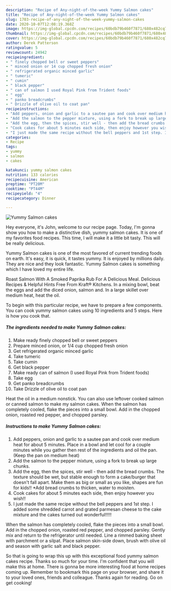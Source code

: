 ```yaml
---
description: "Recipe of Any-night-of-the-week Yummy Salmon cakes"
title: "Recipe of Any-night-of-the-week Yummy Salmon cakes"
slug: 1703-recipe-of-any-night-of-the-week-yummy-salmon-cakes
date: 2020-10-07T12:08:19.368Z
image: https://img-global.cpcdn.com/recipes/60bdb79b460f7871/680x482cq70/yummy-salmon-cakes-recipe-main-photo.jpg
thumbnail: https://img-global.cpcdn.com/recipes/60bdb79b460f7871/680x482cq70/yummy-salmon-cakes-recipe-main-photo.jpg
cover: https://img-global.cpcdn.com/recipes/60bdb79b460f7871/680x482cq70/yummy-salmon-cakes-recipe-main-photo.jpg
author: Derek Patterson
ratingvalue: 5
reviewcount: 24942
recipeingredient:
- " finely chopped bell or sweet peppers"
- " minced onion or 14 cup chopped fresh onion"
- " refrigerated organic minced garlic"
- " tumeric"
- " cumin"
- " black pepper"
- " can of salmon I used Royal Pink from Trident foods"
- " egg"
- " panko breadcrumbs"
- " Drizzle of olive oil to coat pan"
recipeinstructions:
- "Add peppers, onion and garlic to a sautee pan and cook over medium heat for about 5 minutes. Place in a bowl and let cool for a couple minutes while you gather then rest of the ingredients and oil the pan. (Keep the pan on medium heat)"
- "Add the salmon to the pepper mixture, using a fork to break up large chunks."
- "Add the egg, then the spices, stir well - then add the bread crumbs. The texture should be wet, but stable enough to form a cake/burger that doesn&#39;t fall apart. Make them as big or small as you like, shapes are fun for kids!! *Add bread crumbs to thicken, water to moisten."
- "Cook cakes for about 5 minutes each side, then enjoy however you wish!!"
- "I just made the same recipe without the bell peppers and 1st step. I added some shredded carrot and grated parmesan cheese to the cake mixture and the cakes turned out wonderful!!!!!"
categories:
- Recipe
tags:
- yummy
- salmon
- cakes

katakunci: yummy salmon cakes 
nutrition: 133 calories
recipecuisine: American
preptime: "PT20M"
cooktime: "PT44M"
recipeyield: "4"
recipecategory: Dinner

---
```



![Yummy Salmon cakes](https://img-global.cpcdn.com/recipes/60bdb79b460f7871/680x482cq70/yummy-salmon-cakes-recipe-main-photo.jpg)

Hey everyone, it's John, welcome to our recipe page. Today, I'm gonna show you how to make a distinctive dish, yummy salmon cakes. It is one of my favorites food recipes. This time, I will make it a little bit tasty. This will be really delicious.

Yummy Salmon cakes is one of the most favored of current trending foods on earth. It's easy, it is quick, it tastes yummy. It is enjoyed by millions daily. They are nice and they look fantastic. Yummy Salmon cakes is something which I have loved my entire life.

Roast Salmon With A Smoked Paprika Rub For A Delicious Meal. Delicious Recipes &amp; Helpful Hints Free From Kraft® Kitchens. In a mixing bowl, beat the eggs and add the diced onion, salmon and. In a large skillet over medium heat, heat the oil.


To begin with this particular recipe, we have to prepare a few components. You can cook yummy salmon cakes using 10 ingredients and 5 steps. Here is how you cook that.

<!--inarticleads1-->

##### The ingredients needed to make Yummy Salmon cakes:

1. Make ready  finely chopped bell or sweet peppers
1. Prepare  minced onion, or 1/4 cup chopped fresh onion
1. Get  refrigerated organic minced garlic
1. Take  tumeric
1. Take  cumin
1. Get  black pepper
1. Make ready  can of salmon (I used Royal Pink from Trident foods)
1. Take  egg
1. Get  panko breadcrumbs
1. Take  Drizzle of olive oil to coat pan


Heat the oil in a medium nonstick. You can also use leftover cooked salmon or canned salmon to make my salmon cakes. When the salmon has completely cooled, flake the pieces into a small bowl. Add in the chopped onion, roasted red pepper, and chopped parsley. 

<!--inarticleads2-->

##### Instructions to make Yummy Salmon cakes:

1. Add peppers, onion and garlic to a sautee pan and cook over medium heat for about 5 minutes. Place in a bowl and let cool for a couple minutes while you gather then rest of the ingredients and oil the pan. (Keep the pan on medium heat)
1. Add the salmon to the pepper mixture, using a fork to break up large chunks.
1. Add the egg, then the spices, stir well - then add the bread crumbs. The texture should be wet, but stable enough to form a cake/burger that doesn&#39;t fall apart. Make them as big or small as you like, shapes are fun for kids!! *Add bread crumbs to thicken, water to moisten.
1. Cook cakes for about 5 minutes each side, then enjoy however you wish!!
1. I just made the same recipe without the bell peppers and 1st step. I added some shredded carrot and grated parmesan cheese to the cake mixture and the cakes turned out wonderful!!!!!


When the salmon has completely cooled, flake the pieces into a small bowl. Add in the chopped onion, roasted red pepper, and chopped parsley. Gently mix and return to the refrigerator until needed. Line a rimmed baking sheet with parchment or a silpat. Place salmon skin-side down, brush with olive oil and season with garlic salt and black pepper. 

So that is going to wrap this up with this exceptional food yummy salmon cakes recipe. Thanks so much for your time. I'm confident that you will make this at home. There is gonna be more interesting food at home recipes coming up. Remember to bookmark this page on your browser, and share it to your loved ones, friends and colleague. Thanks again for reading. Go on get cooking!
